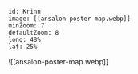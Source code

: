 
```leaflet
id: Krinn
image: [[ansalon-poster-map.webp]]
minZoom: 7
defaultZoom: 8
long: 48%
lat: 25%
```

![[ansalon-poster-map.webp]]